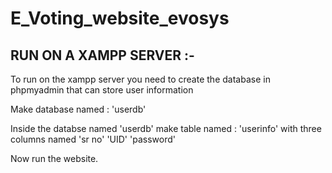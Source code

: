 # E_Voting_website_evosys

## RUN ON A XAMPP SERVER :- 

 To run on the xampp server you need to create the database in phpmyadmin that can store user information 
 
 Make database named : 'userdb'
 
 Inside the databse named 'userdb' make table named : 'userinfo' with three columns named 'sr no' 'UID' 'password' 
 
 Now run the website.
 
 
